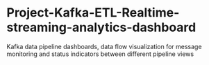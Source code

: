# Project-Kafka-ETL-Realtime-streaming-analytics-dashboard
Kafka data pipeline dashboards, data flow visualization for message monitoring  and status indicators between different pipeline views
